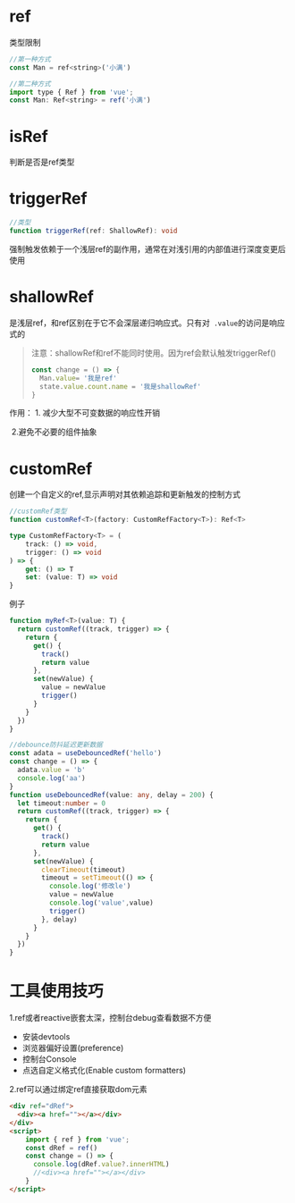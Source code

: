 # ref

类型限制

```javascript
//第一种方式
const Man = ref<string>('小满')

//第二种方式
import type { Ref } from 'vue';
const Man: Ref<string> = ref('小满')
```

# isRef

判断是否是ref类型

# triggerRef

```typescript
//类型
function triggerRef(ref: ShallowRef): void
```

强制触发依赖于一个浅层ref的副作用，通常在对浅引用的内部值进行深度变更后使用

# shallowRef

是浅层ref，和ref区别在于它不会深层递归响应式。只有对`` .value``的访问是响应式的

> 注意：shallowRef和ref不能同时使用。因为ref会默认触发triggerRef()
>
> ```javascript
> const change = () => {
>   Man.value= '我是ref'
>   state.value.count.name = '我是shallowRef'
> }
> ```



作用： 1. 减少大型不可变数据的响应性开销

​			2.避免不必要的组件抽象

# customRef

创建一个自定义的ref,显示声明对其依赖追踪和更新触发的控制方式

```typescript
//customRef类型
function customRef<T>(factory: CustomRefFactory<T>): Ref<T>

type CustomRefFactory<T> = (
	track: () => void,
	trigger: () => void
) => {
    get: () => T
    set: (value: T) => void
}
```


例子
```typescript
function myRef<T>(value: T) {
  return customRef((track, trigger) => {
    return {
      get() {
        track()
        return value
      },
      set(newValue) {
        value = newValue
        trigger()
      }
    }
  })
}

//debounce防抖延迟更新数据
const adata = useDebouncedRef('hello')
const change = () => {
  adata.value = 'b'
  console.log('aa')
}
function useDebouncedRef(value: any, delay = 200) {
  let timeout:number = 0
  return customRef((track, trigger) => {
    return {
      get() {
        track()
        return value
      },
      set(newValue) {
        clearTimeout(timeout)
        timeout = setTimeout(() => {
          console.log('修改le')
          value = newValue
          console.log('value',value)
          trigger()
        }, delay)
      }
    }
  })
}
```

# 工具使用技巧

1.ref或者reactive嵌套太深，控制台debug查看数据不方便

* 安装devtools
* 浏览器偏好设置(preference)
* 控制台Console
* 点选自定义格式化(Enable custom formatters) 

2.ref可以通过绑定ref直接获取dom元素

```html
<div ref="dRef">
  <div><a href=""></a></div>
</div>
<script>
    import { ref } from 'vue';
    const dRef = ref()
    const change = () => {
      console.log(dRef.value?.innerHTML)
      //<div><a href=""></a></div>
    }
</script>
```






